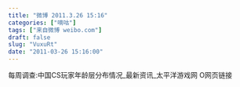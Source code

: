 ```yaml
---
title: "微博 2011.3.26 15:16"
categories: ["嘀咕"]
tags: ["来自微博 weibo.com"]
draft: false
slug: "VuxuRt"
date: "2011-03-26 15:16:00"
---
```


<p>每周调查:中国CS玩家年龄层分布情况_最新资讯_太平洋游戏网 O网页链接 ​​​​</p>
